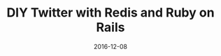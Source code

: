 ---
slug: "/r3twitter"
date: "2016-12-08"
title: "DIY Twitter with Redis and Ruby on Rails"
description: "TODO"
---
